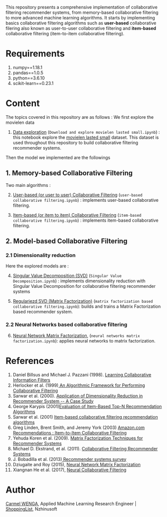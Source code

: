 This repository presents a comprehensive implementation of collaborative filtering recommender systems, from memory-based collaborative filtering to more advanced machine learning algorithms. It starts by implementing basics collaborative filtering algorithms such as <b>user-based</b> collaborative filering also known as user-to-user collaborative filtering and <b>item-based</b> collaborative filtering (item-to-item collaborative filtering).

# Requirements

1. numpy==1.18.1
2. pandas==1.0.5
3. python==3.6.10
4. scikit-learn==0.23.1

# Content

The topics covered in this repository are as follows : We first explore the movielen data

1. [Data exploration](https://github.com/nzhinusoftcm/review-on-collaborative-filtering/blob/master/1.%20Download%20and%20explore%20movielen%20lasted%20small.ipynb) (```Download and explore movielen lasted small.ipynb```) : this notebook explore the <a href="https://grouplens.org/datasets/movielens/">movielen lasted small</a> dataset. This dataset is used throughout this repository to build collaborative filtering recommender systems.

Then the model we implemented are the followings

## 1. Memory-based Collaborative Filtering

Two main algorithms :

2. [User-based (or user to user) Collaborative Filtering](https://github.com/nzhinusoftcm/review-on-collaborative-filtering/blob/master/2.%20user-based%20collaborative%20filtering.ipynb) (```user-based collaborative filtering.ipynb```) : implements user-based collaborative filtering.

3. [Item-based (or item to item) Collaborative Filtering](https://github.com/nzhinusoftcm/review-on-collaborative-filtering/blob/master/3.%20item-based%20collaborative%20filtering.ipynb) (```item-based collaborative filtering.ipynb```) : implements item-based collaborative filtering.

## 2. Model-based Collaborative Filtering

### 2.1 Dimensionality reduction

Here the explored models are :

4. [Singular Value Decomposition (SVD)](https://github.com/nzhinusoftcm/review-on-collaborative-filtering/blob/master/4.%20Singular%20Value%20Decomposition.ipynb) (```Singular Value Decomposition.ipynb```) : implements dimensionality reduction with Singular Value Decomposition for collaborative filtering recommender systems

5. [Regulariezd SVD (Matrix Factorization)](https://github.com/nzhinusoftcm/review-on-collaborative-filtering/blob/master/5.%20matrix%20factorization%20based%20collaborative%20filtering.ipynb) (```matrix factorization based collaborative filtering.ipynb```): builds and trains a Matrix Factorization based recommender system.

### 2.2 Neural Networks based collaborative filtering

6. [Neural Network Matrix Factorization](https://github.com/nzhinusoftcm/review-on-collaborative-filtering/blob/master/6.%20neural%20networks%20matrix%20factorization.ipynb), (```neural networks matrix factorization.ipynb```): applies neural networks to matrix factorization.


# References

1. Daniel Billsus  and  Michael J. Pazzani (1998). [Learning Collaborative Information Filters](https://www.ics.uci.edu/~pazzani/Publications/MLC98.pdf)
2. Herlocker et al. (1999)<a href="https://dl.acm.org/doi/10.1145/3130348.3130372"> An Algorithmic Framework for Performing Collaborative Filtering</a>
3. Sarwar et al. (2000). [Application of Dimensionality Reduction in Recommender System -- A Case Study](http://files.grouplens.org/papers/webKDD00.pdf)
4. George Karypis (2001)<a href="https://citeseerx.ist.psu.edu/viewdoc/download?doi=10.1.1.554.1671&rep=rep1&type=pdf">Evaluation of Item-Based Top-N Recommendation Algorithms</a>
5. Sarwar et al. (2001) <a href="https://dl.acm.org/doi/10.1145/371920.372071"> Item-based collaborative filtering recommendation algorithms</a>
6. Greg Linden, Brent Smith, and Jeremy York (2003) <a href="https://www.cs.umd.edu/~samir/498/Amazon-Recommendations.pdf">Amazon.com Recommendations : Item-to-Item Collaborative Filtering</a>
7. Yehuda Koren et al. (2009). <a href='https://ieeexplore.ieee.org/document/5197422'>Matrix Factorization Techniques for Recommender Systems</a>
8. Michael D. Ekstrand, et al. (2011). <a href="https://dl.acm.org/doi/10.1561/1100000009"> Collaborative Filtering Recommender Systems</a>
9. J. Bobadilla et al. (2013)<a href="https://romisatriawahono.net/lecture/rm/survey/information%20retrieval/Bobadilla%20-%20Recommender%20Systems%20-%202013.pdf"> Recommender systems survey</a>
10. Dziugaite and Roy (2015), [Neural Network Matrix Factorization](https://arxiv.org/abs/1511.06443)
11. Xiangnan He et al. (2017), [Neural Collaborative Filtering](https://arxiv.org/abs/1708.05031)


# Author

[Carmel WENGA](https://www.linkedin.com/in/carmel-wenga-871876178/), Applied Machine Learning Research Engineer | [ShoppingList](https://shoppinglist.cm), Nzhinusoft
